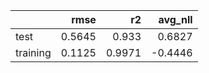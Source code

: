 |          |   rmse |     r2 |   avg_nll |
|:---------|-------:|-------:|----------:|
| test     | 0.5645 | 0.933  |    0.6827 |
| training | 0.1125 | 0.9971 |   -0.4446 |